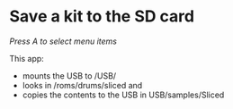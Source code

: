 # Save a kit to the SD card
*Press A to select menu items*

This app: 
- mounts the USB to /USB/
- looks in /roms/drums/sliced and
- copies the contents to the USB in USB/samples/Sliced
